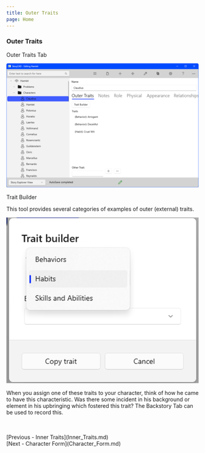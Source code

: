 ```yaml
---
title: Outer Traits
page: Home
---
```

### Outer Traits ###
Outer Traits Tab

![](Character-Outer-Traits.png)

Trait Builder

This tool provides several categories of examples of outer (external) traits.

![](Trait-Builder.png)

When you assign one of these traits to your character, think of how he came to have this characteristic.  Was there some incident in his background or element in his upbringing which fostered this trait? The Backstory Tab can be used to record this.

 <br/>
 <br/>
[Previous - Inner Traits](Inner_Traits.md) <br/>
[Next - Character Form](Character_Form.md) <br/>
